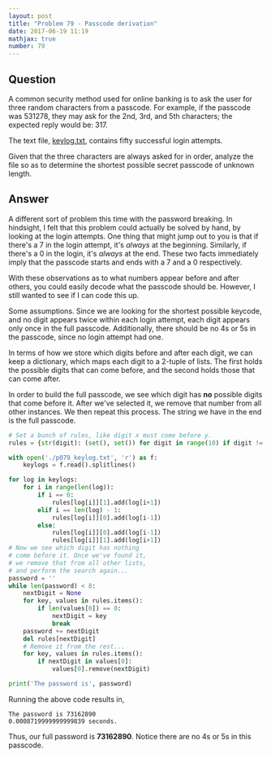 ```yaml
---
layout: post
title: "Problem 79 - Passcode derivation"
date: 2017-06-19 11:19
mathjax: true
number: 79
---
```


## Question

A common security method used for online banking is to ask the user for three random characters from a passcode. For example, if the passcode was 531278, they may ask for the 2nd, 3rd, and 5th characters; the expected reply would be: 317.

The text file, [keylog.txt](https://projecteuler.net/project/resources/p079_keylog.txt), contains fifty successful login attempts.

Given that the three characters are always asked for in order, analyze the file so as to determine the shortest possible secret passcode of unknown length.

## Answer

A different sort of problem this time with the password breaking. In hindsight, I felt that this problem could actually be solved by hand, by looking at the login attempts. One thing that might jump out to you is that if there's a 7 in the login attempt, it's *always* at the beginning. Similarly, if there's a 0 in the login, it's *always* at the end. These two facts immediately imply that the passcode starts and ends with a 7 and a 0 respectively.

With these observations as to what numbers appear before and after others, you could easily decode what the passcode should be. However, I still wanted to see if I can code this up.

Some assumptions. Since we are looking for the shortest possible keycode, and no digit appears twice within each login attempt, each digit appears only once in the full passcode. Additionally, there should be no 4s or 5s in the passcode, since no login attempt had one.

In terms of how we store which digits before and after each digit, we can keep a dictionary, which maps each digit to a 2-tuple of lists. The first holds the possible digits that can come before, and the second holds those that can come after.

In order to build the full passcode, we see which digit has **no** possible digits that come before it. After we've selected it, we remove that number from all other instances. We then repeat this process. The string we have in the end is the full passcode.

```python
# Set a bunch of rules, like digit x must come before y.
rules = {str(digit): (set(), set()) for digit in range(10) if digit != 4 and digit != 5}

with open('./p079_keylog.txt', 'r') as f:
    keylogs = f.read().splitlines()

for log in keylogs:
    for i in range(len(log)):
        if i == 0:
            rules[log[i]][1].add(log[i+1])
        elif i == len(log) - 1:
            rules[log[i]][0].add(log[i-1])
        else:
            rules[log[i]][0].add(log[i-1])
            rules[log[i]][1].add(log[i+1])
# Now we see which digit has nothing
# come before it. Once we've found it,
# we remove that from all other lists,
# and perform the search again...
password = ''
while len(password) < 8:
    nextDigit = None
    for key, values in rules.items():
        if len(values[0]) == 0:
            nextDigit = key
            break
    password += nextDigit
    del rules[nextDigit]
    # Remove it from the rest...
    for key, values in rules.items():
        if nextDigit in values[0]:
            values[0].remove(nextDigit)

print('The password is', password)
```

Running the above code results in,

```
The password is 73162890
0.0008719999999999839 seconds.
```

Thus, our full password is **73162890**. Notice there are no 4s or 5s in this passcode.